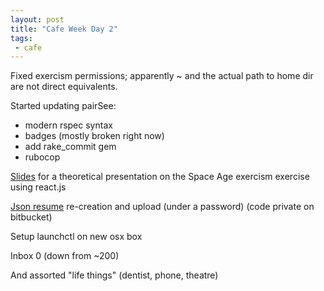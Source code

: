 ```yaml
---
layout: post
title: "Cafe Week Day 2"
tags:
 - cafe
---
```


Fixed exercism permissions; apparently ~ and the actual path to home dir are not direct equivalents. 

Started updating pairSee:
- modern rspec syntax
- badges (mostly broken right now)
- add rake_commit gem
- rubocop

[Slides](https://compwron.github.io/presentations/space_age/index.html) for a theoretical presentation on the Space Age exercism exercise using react.js 

[Json resume](https://registry.jsonresume.org/compiledwrong) re-creation and upload (under a password) (code private on bitbucket)

Setup launchctl on new osx box

Inbox 0 (down from ~200)

And assorted "life things" (dentist, phone, theatre)


